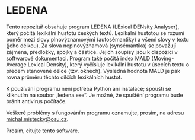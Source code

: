 # LEDENA
Tento repozitář obsahuje program LEDENA (LExical DENsity Analyser), který počítá lexikální hustotu českých textů. Lexikální hustotou se rozumí poměr
mezi slovy plnovýznamovými (autosémantiky) a všemi slovy v textu (jeho délkou). Za slova neplnovýznamová (synsémantika) se považují zájmena, předložky, spojky a částice.
Jejich soupisy jsou k dispozici v softwarové dokumentaci. Program také počítá index MALD (Moving-Average Lexical Density), který vyčísluje lexikální hustotu v úsecích textu o předem stanovené délce (tzv. oknech). Výsledná hodnota MALD je pak rovna průměru těchto dílčích lexikálních hustot.

K používání programu není potřeba Python ani instalace; spouští se kliknutím na soubor „ledena.exe“. Je možné, že spuštění programu bude bránit antivirus počítače.

Veškeré problémy s fungováním programu oznamujte, prosím, na adresu michal.mistecky@osu.cz.

Prosím, citujte tento software. 
